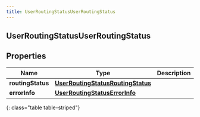 ```yaml
---
title: UserRoutingStatusUserRoutingStatus
---
```

## UserRoutingStatusUserRoutingStatus


## Properties

| Name | Type | Description | Notes |
| ------------ | ------------- | ------------- | ------------- |
| **routingStatus** | <!----><!---->[**UserRoutingStatusRoutingStatus**](UserRoutingStatusRoutingStatus.html)<!----> |  |  [optional] |
| **errorInfo** | <!----><!---->[**UserRoutingStatusErrorInfo**](UserRoutingStatusErrorInfo.html)<!----> |  |  [optional] |
{: class="table table-striped"}



